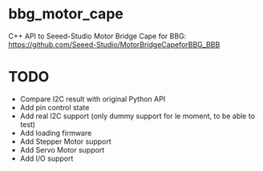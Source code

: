 # bbg_motor_cape

C++ API to Seeed-Studio Motor Bridge Cape for BBG: https://github.com/Seeed-Studio/MotorBridgeCapeforBBG_BBB

# TODO
* Compare I2C result with original Python API
* Add pin control state
* Add real I2C support (only dummy support for le moment, to be able to test)
* Add loading firmware
* Add Stepper Motor support
* Add Servo Motor support
* Add I/O support
